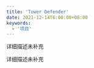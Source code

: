 ```yaml
---
title: 'Tower Defender'
date: 2021-12-14T6:00:00+08:00
keywords:
  - '项目'
---
```


详细描述未补充

<!--more-->

详细描述未补充